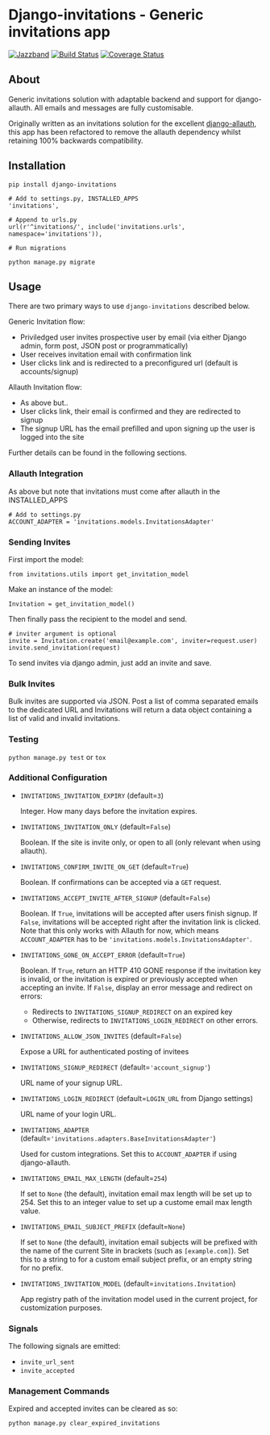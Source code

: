 # Django-invitations - Generic invitations app

[![Jazzband](https://jazzband.co/static/img/badge.svg)](https://jazzband.co/)
[![Build Status](https://travis-ci.org/bee-keeper/django-invitations.svg?branch=master)](https://travis-ci.org/bee-keeper/django-invitations)
[![Coverage Status](https://coveralls.io/repos/bee-keeper/django-invitations/badge.svg?branch=master&service=github)](https://coveralls.io/github/bee-keeper/django-invitations?branch=master)

## About

Generic invitations solution with adaptable backend and support for django-allauth.  All emails and messages are fully customisable.

Originally written as an invitations solution for the excellent [django-allauth](https://github.com/pennersr/django-allauth), this app has been refactored to remove the allauth dependency whilst retaining 100% backwards compatibility.

## Installation

```
pip install django-invitations

# Add to settings.py, INSTALLED_APPS
'invitations',

# Append to urls.py
url(r'^invitations/', include('invitations.urls', namespace='invitations')),

# Run migrations

python manage.py migrate
```

## Usage

There are two primary ways to use `django-invitations` described below.

Generic Invitation flow:

* Priviledged user invites prospective user by email (via either Django admin, form post, JSON post or programmatically)
* User receives invitation email with confirmation link
* User clicks link and is redirected to a preconfigured url (default is accounts/signup)

Allauth Invitation flow:

* As above but..
* User clicks link, their email is confirmed and they are redirected to signup
* The signup URL has the email prefilled and upon signing up the user is logged into the site

Further details can be found in the following sections.

### Allauth Integration

As above but note that invitations must come after allauth in the INSTALLED_APPS

```
# Add to settings.py
ACCOUNT_ADAPTER = 'invitations.models.InvitationsAdapter'
```

### Sending Invites

First import the model:

```
from invitations.utils import get_invitation_model
```

Make an instance of the model:

```
Invitation = get_invitation_model()
```

Then finally pass the recipient to the model and send.

```
# inviter argument is optional
invite = Invitation.create('email@example.com', inviter=request.user)
invite.send_invitation(request)
```

To send invites via django admin, just add an invite and save.


### Bulk Invites

Bulk invites are supported via JSON.  Post a list of comma separated emails to the dedicated URL and Invitations will return a data object containing a list of valid and invalid invitations.


### Testing

`python manage.py test` or `tox`

### Additional Configuration

*   `INVITATIONS_INVITATION_EXPIRY` (default=`3`)

    Integer.  How many days before the invitation expires.

*   `INVITATIONS_INVITATION_ONLY` (default=`False`)

    Boolean.  If the site is invite only, or open to all (only relevant when using allauth).

*   `INVITATIONS_CONFIRM_INVITE_ON_GET` (default=`True`)

    Boolean. If confirmations can be accepted via a `GET` request.

*   `INVITATIONS_ACCEPT_INVITE_AFTER_SIGNUP` (default=`False`)

    Boolean. If `True`, invitations will be accepted after users finish signup.
    If `False`, invitations will be accepted right after the invitation link is clicked.
    Note that this only works with Allauth for now, which means `ACCOUNT_ADAPTER` has to be
    `'invitations.models.InvitationsAdapter'`.

*   `INVITATIONS_GONE_ON_ACCEPT_ERROR` (default=`True`)

    Boolean. If `True`, return an HTTP 410 GONE response if the invitation key
    is invalid, or the invitation is expired or previously accepted when
    accepting an invite. If `False`, display an error message and redirect on
    errors:

    * Redirects to `INVITATIONS_SIGNUP_REDIRECT` on an expired key
    * Otherwise, redirects to `INVITATIONS_LOGIN_REDIRECT` on other errors.

*   `INVITATIONS_ALLOW_JSON_INVITES` (default=`False`)

    Expose a URL for authenticated posting of invitees

*   `INVITATIONS_SIGNUP_REDIRECT` (default=`'account_signup'`)

    URL name of your signup URL.

*   `INVITATIONS_LOGIN_REDIRECT` (default=`LOGIN_URL` from Django settings)

    URL name of your login URL.

*  `INVITATIONS_ADAPTER` (default=`'invitations.adapters.BaseInvitationsAdapter'`)

    Used for custom integrations. Set this to `ACCOUNT_ADAPTER` if using django-allauth.

*  `INVITATIONS_EMAIL_MAX_LENGTH` (default=`254`)

    If set to `None` (the default), invitation email max length will be set up to 254. Set this to an integer value to set up a custome email max length value.

*  `INVITATIONS_EMAIL_SUBJECT_PREFIX` (default=`None`)

    If set to `None` (the default), invitation email subjects will be prefixed with the name of the current Site in brackets (such as `[example.com]`). Set this to a string to for a custom email subject prefix, or an empty string for no prefix.

*  `INVITATIONS_INVITATION_MODEL` (default=`invitations.Invitation`)

    App registry path of the invitation model used in the current project, for customization purposes.

### Signals

The following signals are emitted:

* `invite_url_sent`
* `invite_accepted`


### Management Commands

Expired and accepted invites can be cleared as so:

`python manage.py clear_expired_invitations`
